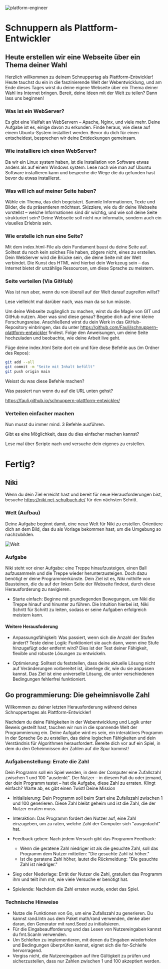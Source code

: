 ![platform-engineer](platform-engineer.webp)

# Schnuppern als Plattform-Entwickler

## Heute erstellen wir eine Webseite über ein Thema deiner Wahl

Herzlich willkommen zu deinem Schnuppertag als Plattform-Entwickler! Heute tauchst du ein in die faszinierende Welt der Webentwicklung, und am Ende dieses Tages wirst du deine eigene Webseite über ein Thema deiner Wahl ins Internet bringen. Bereit, deine Ideen mit der Welt zu teilen? Dann lass uns beginnen!


### Was ist ein WebServer?

Es gibt eine Vielfalt an WebServern – Apache, Nginx, und viele mehr. Deine Aufgabe ist es, einige davon zu erkunden. Finde heraus, wie diese auf einem Ubuntu-System installiert werden. Bevor du dich für einen entscheidest, besprechen wir deine Entdeckungen gemeinsam.


### Wie installiere ich einen WebServer?

Da wir ein Linux system haben, ist die Installation von Software etwas anders als auf einem Windows system. Lese nach wie man auf Ubuntu Software installieren kann und bespeche die Wege die du gefunden hast bevor du etwas installierst.

### Was will ich auf meiner Seite haben?

Wähle ein Thema, das dich begeistert. Sammle Informationen, Texte und Bilder, die du präsentieren möchtest. Skizziere, wie du dir deine Webseite vorstellst – welche Informationen sind dir wichtig, und wie soll deine Seite strukturiert sein? Deine Webseite soll nicht nur informativ, sondern auch ein visuelles Erlebnis sein.


### Wie erstelle ich nun eine Seite?

Mit dem index.html-File als dein Fundament baust du deine Seite auf. Solltest du noch kein solches File haben, zögere nicht, eines zu erstellen. Dein WebServer wird die Brücke sein, die deine Seite mit der Welt verbindet. Die Kunst des HTML wird hierbei dein Werkzeug sein – das Internet bietet dir unzählige Ressourcen, um diese Sprache zu meistern.


### Seite verteilen (Via GitHub)

Was ist nun aber, wenn du von überall auf der Welt darauf zugreifen willst?

Lese vielleicht mal darüber nach, was man da so tun müsste.

Um deine Webseite zugänglich zu machen, wirst du die Magie von GIT und GitHub nutzen. Aber was sind diese genau? Begebe dich auf eine kleine Forschungsreise. Anschließend wirst du dein Werk in das GitHub-Repository einbringen, das du unter https://github.com/Fauli/schnuppern-plattform-entwickler findest. Folge den Anweisungen, um deine Seite hochzuladen und beobachte, wie deine Arbeit live geht.

Füge deine index.html Seite dort ein und füre diese Befehle aus (im Ordner des Repos):

```bash
git add --all
git commit -m "Seite mit Inhalt befüllt"
git push origin main
```

Weisst du was diese Befehle machen?

Was passiert nun wenn du auf die URL unten gehst?

https://fauli.github.io/schnuppern-plattform-entwickler/

### Verteilen einfacher machen

Nun musst du immer mind. 3 Befehle ausführen.

Gibt es eine Möglichkeit, dass du dies einfacher machen kannst?

Lese mal über Scripte nach und versuche dein eigenes zu erstellen.

# Fertig?

## Niki

Wenn du dein Ziel erreicht hast und bereit für neue Herausforderungen bist, besuche https://niki.net-schulbuch.de/ für den nächsten Schritt.

### Welt (Aufbau) 

Deine Aufgabe beginnt damit, eine neue Welt für Niki zu erstellen. Orientiere dich an dem Bild, das du als Vorlage bekommen hast, um die Umgebung so  nachzubilden.

![Welt](niki-welt.png)

### Aufgabe

Niki steht vor einer Aufgabe: eine Treppe hinaufzusteigen, einen Ball aufzusammeln und die Treppe wieder herunterzusteigen. Doch dazu benötigt er deine Programmierkünste. Dein Ziel ist es, Niki mithilfe von Bausteinen, die du auf der linken Seite der Webseite findest, durch diese Herausforderung zu navigieren.

* Starte einfach: Beginne mit grundlegenden Bewegungen, um Niki die Treppe hinauf und hinunter zu führen. Die Intuition hierbei ist, Niki Schritt für Schritt zu leiten, sodass er seine Aufgaben erfolgreich meistern kann.

#### Weitere Herausfoderung

* Anpassungsfähigkeit: Was passiert, wenn sich die Anzahl der Stufen ändert? Teste deine Logik: Funktioniert sie auch dann, wenn eine Stufe hinzugefügt oder entfernt wird? Dies ist der Test deiner Fähigkeit, flexible und robuste Lösungen zu entwickeln.

* Optimierung: Solltest du feststellen, dass deine aktuelle Lösung nicht auf Veränderungen vorbereitet ist, überlege dir, wie du sie anpassen kannst. Das Ziel ist eine universelle Lösung, die unter verschiedenen Bedingungen fehlerfrei funktioniert.

## Go programmierung: Die geheimnisvolle Zahl

Willkommen zu deiner letzten Herausforderung während deines Schnuppertages als Plattform-Entwickler!

Nachdem du deine Fähigkeiten in der Webentwicklung und Logik unter Beweis gestellt hast, tauchen wir nun in die spannende Welt der Programmierung ein. Deine Aufgabe wird es sein, ein interaktives Programm in der Sprache Go zu erstellen, das deine logischen Fähigkeiten und dein Verständnis für Algorithmen herausfordert. Bereite dich vor auf ein Spiel, in dem du den Geheimnissen der Zahlen auf die Spur kommst!

### Aufgabenstellung: Errate die Zahl

Dein Programm soll ein  Spiel werden, in dem der Computer eine Zufallszahl zwischen 1 und 100 "ausdenkt". Der Nutzer – in diesem Fall du oder jemand, der dein Programm testet – hat die Aufgabe, diese Zahl zu erraten. Klingt einfach? Warte ab, es gibt einen Twist!
Deine Mission

* Initialisierung: Dein Programm soll beim Start eine Zufallszahl zwischen 1 und 100 generieren. Diese Zahl bleibt geheim und ist die Zahl, die der Nutzer erraten muss.

* Interaktion: Das Programm fordert den Nutzer auf, eine Zahl einzugeben, um zu raten, welche Zahl der Computer sich "ausgedacht" hat.

* Feedback geben: Nach jedem Versuch gibt das Programm Feedback:
    * Wenn die geratene Zahl niedriger ist als die gesuchte Zahl, soll das Programm dem Nutzer mitteilen: "Die gesuchte Zahl ist höher."
    * Ist die geratene Zahl höher, lautet die Rückmeldung: "Die gesuchte Zahl ist niedriger."

* Sieg oder Niederlage: Errät der Nutzer die Zahl, gratuliert das Programm ihm und teilt ihm mit, wie viele Versuche er benötigt hat.

* Spielende: Nachdem die Zahl erraten wurde, endet das Spiel.

 ### Technische Hinweise

* Nutze die Funktionen von Go, um eine Zufallszahl zu generieren. Du kannst rand.Intn aus dem Paket math/rand verwenden, denke aber daran, den Generator mit rand.Seed zu initialisieren.
* Für die Eingabeaufforderung und das Lesen von Nutzereingaben kannst du fmt.Scanln verwenden.
* Um Schleifen zu implementieren, mit denen du Eingaben wiederholen und Bedingungen überprüfen kannst, eignet sich die for-Schleife hervorragend.
* Vergiss nicht, die Nutzereingaben auf ihre Gültigkeit zu prüfen und sicherzustellen, dass nur Zahlen zwischen 1 und 100 akzeptiert werden.
